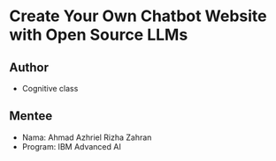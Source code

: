 # Create Your Own Chatbot Website with Open Source LLMs
## Author
- Cognitive class

## Mentee
- Nama: Ahmad Azhriel Rizha Zahran
- Program: IBM Advanced AI
  
